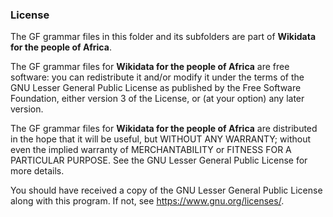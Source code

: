 ### License
The GF grammar files in this folder and its subfolders are part of **Wikidata for the people of Africa**.

The GF grammar files for **Wikidata for the people of Africa** are free software: you can redistribute it and/or modify it under the terms of the GNU Lesser General Public License as published by the Free Software Foundation, either version 3 of the License, or (at your option) any later version.

The GF grammar files for **Wikidata for the people of Africa** are distributed in the hope that it will be useful, but WITHOUT ANY WARRANTY; without even the implied warranty of MERCHANTABILITY or FITNESS FOR A PARTICULAR PURPOSE. See the GNU Lesser General Public License for more details.

You should have received a copy of the GNU Lesser General Public License along with this program. If not, see <https://www.gnu.org/licenses/>.
